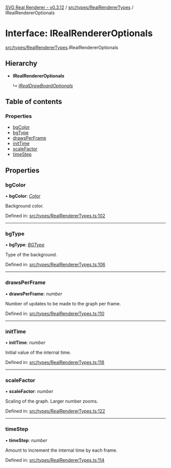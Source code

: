 [SVG Real Renderer - v0.3.12](../docs.md) / [src/types/RealRendererTypes](../modules/src_types_realrenderertypes.md) / IRealRendererOptionals

# Interface: IRealRendererOptionals

[src/types/RealRendererTypes](../modules/src_types_realrenderertypes.md).IRealRendererOptionals

## Hierarchy

* **IRealRendererOptionals**

  ↳ [*IRealDrawBoardOptionals*](src_types_realdrawboardtypes.irealdrawboardoptionals.md)

## Table of contents

### Properties

- [bgColor](src_types_realrenderertypes.irealrendereroptionals.md#bgcolor)
- [bgType](src_types_realrenderertypes.irealrendereroptionals.md#bgtype)
- [drawsPerFrame](src_types_realrenderertypes.irealrendereroptionals.md#drawsperframe)
- [initTime](src_types_realrenderertypes.irealrendereroptionals.md#inittime)
- [scaleFactor](src_types_realrenderertypes.irealrendereroptionals.md#scalefactor)
- [timeStep](src_types_realrenderertypes.irealrendereroptionals.md#timestep)

## Properties

### bgColor

• **bgColor**: [*Color*](../modules/src_types_realrenderertypes.md#color)

Background color.

Defined in: [src/types/RealRendererTypes.ts:102](https://github.com/HarshKhandeparkar/svg-real-renderer/blob/289dbab/src/types/RealRendererTypes.ts#L102)

___

### bgType

• **bgType**: [*BGType*](../modules/src_types_realrenderertypes.md#bgtype)

Type of the background.

Defined in: [src/types/RealRendererTypes.ts:106](https://github.com/HarshKhandeparkar/svg-real-renderer/blob/289dbab/src/types/RealRendererTypes.ts#L106)

___

### drawsPerFrame

• **drawsPerFrame**: *number*

Number of updates to be made to the graph per frame.

Defined in: [src/types/RealRendererTypes.ts:110](https://github.com/HarshKhandeparkar/svg-real-renderer/blob/289dbab/src/types/RealRendererTypes.ts#L110)

___

### initTime

• **initTime**: *number*

Initial value of the internal time.

Defined in: [src/types/RealRendererTypes.ts:118](https://github.com/HarshKhandeparkar/svg-real-renderer/blob/289dbab/src/types/RealRendererTypes.ts#L118)

___

### scaleFactor

• **scaleFactor**: *number*

Scaling of the graph. Larger number zooms.

Defined in: [src/types/RealRendererTypes.ts:122](https://github.com/HarshKhandeparkar/svg-real-renderer/blob/289dbab/src/types/RealRendererTypes.ts#L122)

___

### timeStep

• **timeStep**: *number*

Amount to increment the internal time by each frame.

Defined in: [src/types/RealRendererTypes.ts:114](https://github.com/HarshKhandeparkar/svg-real-renderer/blob/289dbab/src/types/RealRendererTypes.ts#L114)
